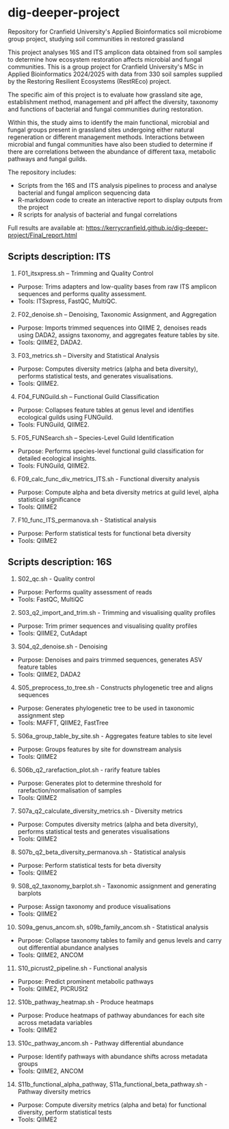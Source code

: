 # dig-deeper-project
Repository for Cranfield University's Applied Bioinformatics soil microbiome group project, studying soil communities in restored grassland

This project analyses 16S and ITS amplicon data obtained from soil samples to determine how ecosystem restoration affects microbial and fungal communities. This is a group project for Cranfield University's MSc in Applied Bioinformatics 2024/2025 with data from 330 soil samples supplied by the Restoring Resilient Ecosystems (RestREco) project.

The specific aim of this project is to evaluate how grassland site age, establishment method, management and pH affect the diversity, taxonomy and functions of bacterial and fungal communities during restoration. 

Within this, the study aims to identify the main functional, microbial and fungal groups present in grassland sites undergoing either natural regeneration or different management methods. Interactions between microbial and fungal communities have also been studied to determine if there are correlations between the abundance of different taxa, metabolic pathways and fungal guilds.

The repository includes:
- Scripts from the 16S and ITS analysis pipelines to process and analyse bacterial and fungal amplicon sequencing data
- R-markdown code to create an interactive report to display outputs from the project
- R scripts for analysis of bacterial and fungal correlations

Full results are available at: https://kerrycranfield.github.io/dig-deeper-project/Final_report.html

## Scripts description: ITS

1. F01_itsxpress.sh – Trimming and Quality Control
*	Purpose: Trims adapters and low-quality bases from raw ITS amplicon sequences and performs quality assessment.
*	Tools: ITSxpress, FastQC, MultiQC.
2. F02_denoise.sh – Denoising, Taxonomic Assignment, and Aggregation
*	Purpose: Imports trimmed sequences into QIIME 2, denoises reads using DADA2, assigns taxonomy, and aggregates feature tables by site.
*	Tools: QIIME2, DADA2.
3. F03_metrics.sh – Diversity and Statistical Analysis
*	Purpose: Computes diversity metrics (alpha and beta diversity), performs statistical tests, and generates visualisations.
*	Tools: QIIME2.
4. F04_FUNGuild.sh – Functional Guild Classification
*	Purpose: Collapses feature tables at genus level and identifies ecological guilds using FUNGuild.
*	Tools: FUNGuild, QIIME2.
5. F05_FUNSearch.sh – Species-Level Guild Identification
*	Purpose: Performs species-level functional guild classification for detailed ecological insights.
*	Tools: FUNGuild, QIIME2.
6. F09_calc_func_div_metrics_ITS.sh - Functional diversity analysis
* Purpose: Compute alpha and beta diversity metrics at guild level, alpha statistical significance
* Tools: QIIME2
7. F10_func_ITS_permanova.sh - Statistical analysis
* Purpose: Perform statistical tests for functional beta diversity
* Tools: QIIME2

## Scripts description: 16S

1. S02_qc.sh - Quality control
* Purpose: Performs quality assessment of reads
* Tools: FastQC, MultiQC
2. S03_q2_import_and_trim.sh - Trimming and visualising quality profiles
* Purpose: Trim primer sequences and visualising quality profiles
* Tools: QIIME2, CutAdapt
3. S04_q2_denoise.sh - Denoising
* Purpose: Denoises and pairs trimmed sequences, generates ASV feature tables
* Tools: QIIME2, DADA2
4. S05_preprocess_to_tree.sh - Constructs phylogenetic tree and aligns sequences
* Purpose: Generates phylogenetic tree to be used in taxonomic assignment step
* Tools: MAFFT, QIIME2, FastTree
5. S06a_group_table_by_site.sh - Aggregates feature tables to site level
* Purpose: Groups features by site for downstream analysis
* Tools: QIIME2
6. S06b_q2_rarefaction_plot.sh - rarify feature tables
* Purpose: Generates plot to determine threshold for rarefaction/normalisation of samples
* Tools: QIIME2
7. S07a_q2_calculate_diversity_metrics.sh - Diversity metrics
* Purpose: Computes diversity metrics (alpha and beta diversity), performs statistical tests and generates visualisations
* Tools: QIIME2
8. S07b_q2_beta_diversity_permanova.sh - Statistical analysis
* Purpose: Perform statistical tests for beta diversity
* Tools: QIIME2
9. S08_q2_taxonomy_barplot.sh - Taxonomic assignment and generating barplots
* Purpose: Assign taxonomy and produce visualisations
* Tools: QIIME2
10. S09a_genus_ancom.sh, s09b_family_ancom.sh - Statistical analysis
* Purpose: Collapse taxonomy tables to family and genus levels and carry out differential abundance analyses
* Tools: QIIME2, ANCOM
11. S10_picrust2_pipeline.sh - Functional analysis
* Purpose: Predict prominent metabolic pathways
* Tools:  QIIME2, PICRUSt2
12. S10b_pathway_heatmap.sh - Produce heatmaps
* Purpose: Produce heatmaps of pathway abundances for each site across metadata variables
* Tools: QIIME2
13. S10c_pathway_ancom.sh - Pathway differential abundance
* Purpose: Identify pathways with abundance shifts across metadata groups
* Tools: QIIME2, ANCOM
14. S11b_functional_alpha_pathway, S11a_functional_beta_pathway.sh - Pathway diversity metrics
* Purpose: Compute diversity metrics (alpha and beta) for functional diversity, perform statistical tests
* Tools: QIIME2
